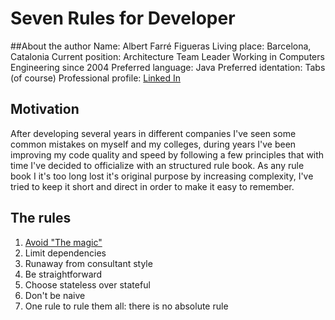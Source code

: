 # Seven Rules for Developer
##About the author
Name: Albert Farré Figueras
Living place: Barcelona, Catalonia
Current position: Architecture Team Leader
Working in Computers Engineering since 2004 
Preferred language: Java
Preferred identation: Tabs (of course)
Professional profile: [Linked In](https://www.linkedin.com/in/albert-farr%C3%A9-figueras-4348aa2 "Linked In")

## Motivation
After developing several years in different companies I've seen some common mistakes on myself and my colleges, during years I've been improving my code quality and speed by following a few principles 
that with time I've decided to officialize with an structured rule book. As any rule book I it's too long lost it's original purpose by increasing complexity, I've tried to keep it short and direct
in order to make it easy to remember.

## The rules
1. [Avoid \"The magic\"](rule1.html "Rule1: Avoid \'The magic\'")
2. Limit dependencies
3. Runaway from consultant style
4. Be straightforward 
5. Choose stateless over stateful
6. Don't be naive
7. One rule to rule them all: there is no absolute rule

 